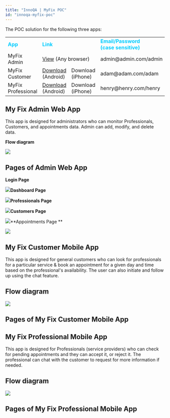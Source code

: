 ```yaml
---
title: "InnoQA | MyFix POC"
id: "innoqa-myfix-poc"
---
```


The POC solution for the following three apps:

<table><tbody><tr><td><span style="color: #00ccff;"><b>App</b></span></td><td colspan="2"><span style="color: #00ccff;"><b>Link</b></span></td><td><span style="color: #00ccff;"><b>Email/Password</b></span><div></div><span style="color: #00ccff;"><b>(case sensitive)</b></span></td></tr><tr><td><span style="font-weight: 400;">MyFix Admin&nbsp;</span></td><td colspan="2"><a href="http://pk3sg9gjkbf9.cloud.wavemakeronline.com/Myfix_admin/"><span style="font-weight: 400;">View</span></a><span style="font-weight: 400;"> (Any browser)</span></td><td><span style="font-weight: 400;">admin@admin.com/admin</span></td></tr><tr><td><span style="font-weight: 400;">MyFix Customer</span></td><td><a href="https://drive.google.com/open?id=1GflUobX69ybnrUhnnEesFQHOXHdGMFk5"><span style="font-weight: 400;">Download</span></a><span style="font-weight: 400;"> (Android)</span></td><td><span style="font-weight: 400;">Download</span><div></div><span style="font-weight: 400;">(iPhone)</span></td><td><span style="font-weight: 400;">adam@adam.com/adam</span></td></tr><tr><td><span style="font-weight: 400;">MyFix Professional</span></td><td><a href="https://drive.google.com/file/d/1vgdvlPBMTKLZ4IG4h9uh34DMYjk7F_id/view?usp=sharing"><span style="font-weight: 400;">Download</span></a> <span style="font-weight: 400;"></span><span style="font-weight: 400;">(Android)</span></td><td><span style="font-weight: 400;">Download</span><div></div><span style="font-weight: 400;">(iPhone)</span></td><td><span style="font-weight: 400;">henry@henry.com/henry</span></td></tr></tbody></table>

## My Fix Admin Web App

This app is designed for administrators who can monitor Professionals, Customers, and appointments data. Admin can add, modify, and delete data.

**Flow diagram**

[![](/learn/assets/FlowDiagram-Web-e1562335385816.png)](/learn/assets/FlowDiagram-Web-e1562335385816.png)

## Pages of Admin Web App

**Login Page**

[![](/learn/assets/Login-Page-show-case-app.png)](/learn/assets/Login-Page-show-case-app.png)**Dashboard Page**

[![](/learn/assets/Dashboard-Page.png)](/learn/assets/Dashboard-Page.png)**Professionals Page**

[![](/learn/assets/Professionals-Page.png)](/learn/assets/Professionals-Page.png)**Customers Page**

[![](/learn/assets/Customers-Page.png)](/learn/assets/Customers-Page.png)**Appointments Page **

[![](/learn/assets/Appointments-Page.png)](/learn/assets/Appointments-Page.png)

## My Fix Customer Mobile App

This app is designed for general customers who can look for professionals for a particular service & book an appointment for a given day and time based on the professional's availability. The user can also initiate and follow up using the chat feature.

## Flow diagram

[![](/learn/assets/Mobile-App.png)](/learn/assets/Mobile-App.png)

## Pages of My Fix Customer Mobile App

## My Fix Professional Mobile App

This app is designed for Professionals (service providers) who can check for pending appointments and they can accept it, or reject it. The professional can chat with the customer to request for more information if needed.

## Flow diagram

[![](/learn/assets/Professional-Fix_FlowDiagram.png)](/learn/assets/Professional-Fix_FlowDiagram.png)

## Pages of My Fix Professional Mobile App
